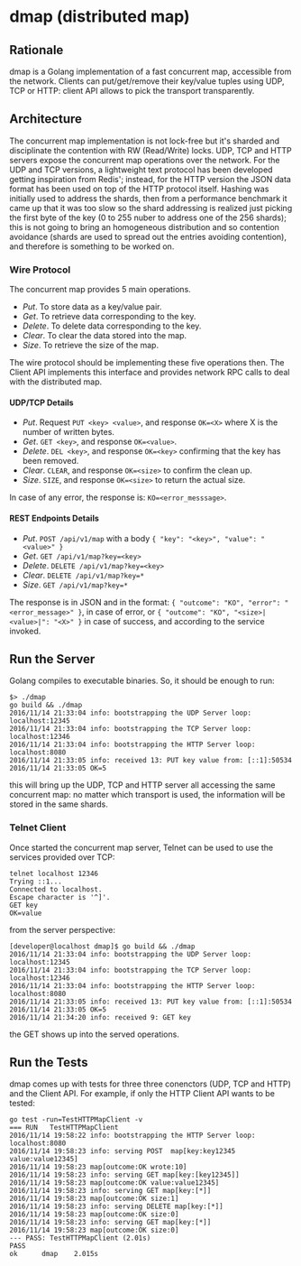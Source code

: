 # dmap (distributed map)

## Rationale
dmap is a Golang implementation of a fast concurrent map, accessible from the network. Clients can put/get/remove their key/value tuples using UDP, TCP or HTTP: client API allows to pick the transport transparently.

## Architecture
The concurrent map implementation is not lock-free but it's sharded and disciplinate the contention with RW (Read/Write) locks. UDP, TCP and HTTP servers expose the concurrent map operations over the network. For the UDP and TCP versions, a lightweight text protocol has been developed getting inspiration from Redis'; instead, for the HTTP version the JSON data format has been used on top of the HTTP protocol itself.
Hashing was initially used to address the shards, then from a performance benchmark it came up that it was too slow so the shard addressing is realized just picking the first byte of the key (0 to 255 nuber to address one of the 256 shards); this is not going to bring an homogeneous distribution and so contention avoidance (shards are used to spread out the entries avoiding contention), and therefore is something to be worked on. 

### Wire Protocol
The concurrent map provides 5 main operations.

- *Put*. To store data as a key/value pair.
- *Get*. To retrieve data corresponding to the key.
- *Delete*. To delete data corresponding to the key.
- *Clear*. To clear the data stored into the map.
- *Size*. To retrieve the size of the map. 

The wire protocol should be implementing these five operations then. The Client API implements this interface and provides network RPC calls to deal with the distributed map.

#### UDP/TCP Details

- *Put*. Request ```PUT <key> <value>```, and response ```OK=<X>``` where X is the number of written bytes.
- *Get*. ```GET <key>```, and response ```OK=<value>```.
- *Delete*. ```DEL <key>```, and response ```OK=<key>``` confirming that the key has been removed.
- *Clear*. ```CLEAR```, and response ```OK=<size>``` to confirm the clean up.
- *Size*.  ```SIZE```, and response ```OK=<size>``` to return the actual size.

In case of any error, the response is: ```KO=<error_messsage>```.

#### REST Endpoints Details

- *Put*. ```POST /api/v1/map``` with a body ```{ "key": "<key>", "value": "<value>" }```
- *Get*. ```GET /api/v1/map?key=<key>```
- *Delete*. ```DELETE /api/v1/map?key=<key>```
- *Clear*. ```DELETE /api/v1/map?key=*```
- *Size*. ```GET /api/v1/map?key=*```

The response is in JSON and in the format: ```{ "outcome": "KO", "error": "<error_message>" }```, in case of error, or ```{ "outcome": "KO", "<size>|<value>|": "<X>" }``` in case of success, and according to the service invoked.

## Run the Server
Golang compiles to executable binaries. So, it should be enough to run:

```
$> ./dmap
go build && ./dmap 
2016/11/14 21:33:04 info: bootstrapping the UDP Server loop: localhost:12345
2016/11/14 21:33:04 info: bootstrapping the TCP Server loop: localhost:12346
2016/11/14 21:33:04 info: bootstrapping the HTTP Server loop: localhost:8080
2016/11/14 21:33:05 info: received 13: PUT key value from: [::1]:50534
2016/11/14 21:33:05 OK=5
```

this will bring up the UDP, TCP and HTTP server all accessing the same concurrent map: no matter which transport is used, the information will be stored in the same shards.

### Telnet Client
Once started the concurrent map server, Telnet can be used to use the services provided over TCP:

```
telnet localhost 12346
Trying ::1...
Connected to localhost.
Escape character is '^]'.
GET key
OK=value
```

from the server perspective:

```
[developer@localhost dmap]$ go build && ./dmap 
2016/11/14 21:33:04 info: bootstrapping the UDP Server loop: localhost:12345
2016/11/14 21:33:04 info: bootstrapping the TCP Server loop: localhost:12346
2016/11/14 21:33:04 info: bootstrapping the HTTP Server loop: localhost:8080
2016/11/14 21:33:05 info: received 13: PUT key value from: [::1]:50534
2016/11/14 21:33:05 OK=5
2016/11/14 21:34:20 info: received 9: GET key
```

the GET shows up into the served operations.

## Run the Tests
dmap comes up with tests for three three conenctors (UDP, TCP and HTTP) and the Client API. For example, if only the HTTP Client API wants to be tested:

```
go test -run=TestHTTPMapClient -v
=== RUN   TestHTTPMapClient
2016/11/14 19:58:22 info: bootstrapping the HTTP Server loop: localhost:8080
2016/11/14 19:58:23 info: serving POST  map[key:key12345 value:value12345]
2016/11/14 19:58:23 map[outcome:OK wrote:10]
2016/11/14 19:58:23 info: serving GET map[key:[key12345]]
2016/11/14 19:58:23 map[outcome:OK value:value12345]
2016/11/14 19:58:23 info: serving GET map[key:[*]]
2016/11/14 19:58:23 map[outcome:OK size:1]
2016/11/14 19:58:23 info: serving DELETE map[key:[*]]
2016/11/14 19:58:23 map[outcome:OK size:0]
2016/11/14 19:58:23 info: serving GET map[key:[*]]
2016/11/14 19:58:23 map[outcome:OK size:0]
--- PASS: TestHTTPMapClient (2.01s)
PASS
ok  	dmap	2.015s
```

